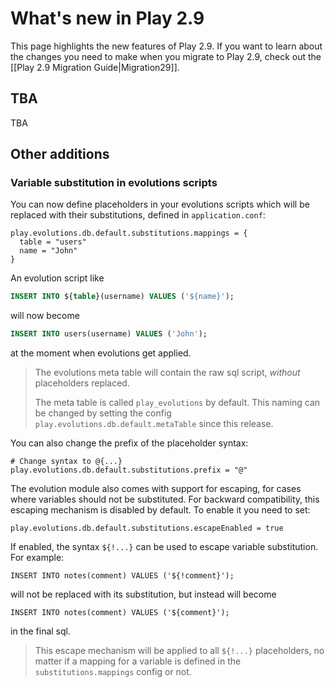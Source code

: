 <!--- Copyright (C) Lightbend Inc. <https://www.lightbend.com> -->
# What's new in Play 2.9

This page highlights the new features of Play 2.9. If you want to learn about the changes you need to make when you migrate to Play 2.9, check out the [[Play 2.9 Migration Guide|Migration29]].

## TBA

TBA

## Other additions

### Variable substitution in evolutions scripts

You can now define placeholders in your evolutions scripts which will be replaced with their substitutions, defined in `application.conf`:

```
play.evolutions.db.default.substitutions.mappings = {
  table = "users"
  name = "John"
}
```

An evolution script like

```sql
INSERT INTO ${table}(username) VALUES ('${name}');
```

will now become

```sql
INSERT INTO users(username) VALUES ('John');
```

at the moment when evolutions get applied.

> The evolutions meta table will contain the raw sql script, _without_ placeholders replaced.
>
> The meta table is called `play_evolutions` by default. This naming can be changed by setting the config `play.evolutions.db.default.metaTable` since this release.

You can also change the prefix of the placeholder syntax:

```
# Change syntax to @{...}
play.evolutions.db.default.substitutions.prefix = "@"
```

The evolution module also comes with support for escaping, for cases where variables should not be substituted. For backward compatibility, this escaping mechanism is disabled by default. To enable it you need to set:

```
play.evolutions.db.default.substitutions.escapeEnabled = true
```

If enabled, the syntax `${!...}` can be used to escape variable substitution. For example:

```
INSERT INTO notes(comment) VALUES ('${!comment}');
```

will not be replaced with its substitution, but instead will become

```
INSERT INTO notes(comment) VALUES ('${comment}');
```

in the final sql.

> This escape mechanism will be applied to all `${!...}` placeholders, no matter if a mapping for a variable is defined in the `substitutions.mappings` config or not.
